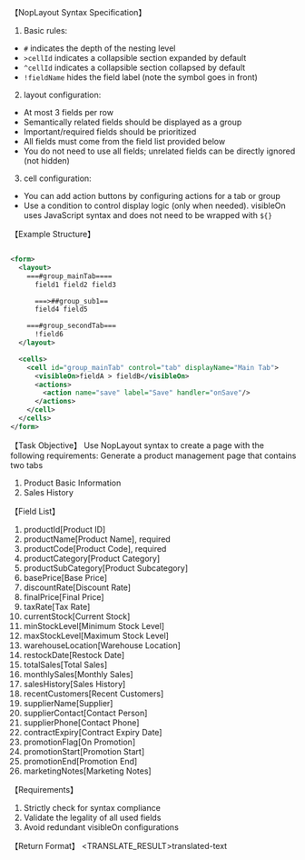 【NopLayout Syntax Specification】
1. Basic rules:
  - `#` indicates the depth of the nesting level
  - `>cellId` indicates a collapsible section expanded by default
  - `^cellId` indicates a collapsible section collapsed by default
  - `!fieldName` hides the field label (note the symbol goes in front)

2. layout configuration:
  - At most 3 fields per row
  - Semantically related fields should be displayed as a group
  - Important/required fields should be prioritized
  - All fields must come from the field list provided below
  - You do not need to use all fields; unrelated fields can be directly ignored (not hidden)

3. cell configuration:
  - You can add action buttons by configuring actions for a tab or group
  - Use a <visibleOn> condition to control display logic (only when needed). visibleOn uses JavaScript syntax and does not need to be wrapped with `${}`

【Example Structure】
```xml

<form>
  <layout>
    ===#group_mainTab====
      field1 field2 field3

      ===>##group_sub1==
      field4 field5

    ===#group_secondTab===
      !field6
  </layout>

  <cells>
    <cell id="group_mainTab" control="tab" displayName="Main Tab">
      <visibleOn>fieldA > fieldB</visibleOn>
      <actions>
        <action name="save" label="Save" handler="onSave"/>
      </actions>
    </cell>
  </cells>
</form>
```

【Task Objective】
Use NopLayout syntax to create a page with the following requirements:
Generate a product management page that contains two tabs
1. Product Basic Information
2. Sales History

【Field List】
1. productId[Product ID]
2. productName[Product Name], required
3. productCode[Product Code], required
4. productCategory[Product Category]
5. productSubCategory[Product Subcategory]
6. basePrice[Base Price]
7. discountRate[Discount Rate]
8. finalPrice[Final Price]
9. taxRate[Tax Rate]
10. currentStock[Current Stock]
11. minStockLevel[Minimum Stock Level]
12. maxStockLevel[Maximum Stock Level]
13. warehouseLocation[Warehouse Location]
14. restockDate[Restock Date]
15. totalSales[Total Sales]
16. monthlySales[Monthly Sales]
17. salesHistory[Sales History]
18. recentCustomers[Recent Customers]
19. supplierName[Supplier]
20. supplierContact[Contact Person]
21. supplierPhone[Contact Phone]
22. contractExpiry[Contract Expiry Date]
23. promotionFlag[On Promotion]
24. promotionStart[Promotion Start]
25. promotionEnd[Promotion End]
26. marketingNotes[Marketing Notes]

【Requirements】
1. Strictly check for syntax compliance
2. Validate the legality of all used fields
3. Avoid redundant visibleOn configurations

【Return Format】
 <TRANSLATE_RESULT>translated-text
<!-- SOURCE_MD5:7387da214f94f7e961cfc5374ced687b-->
